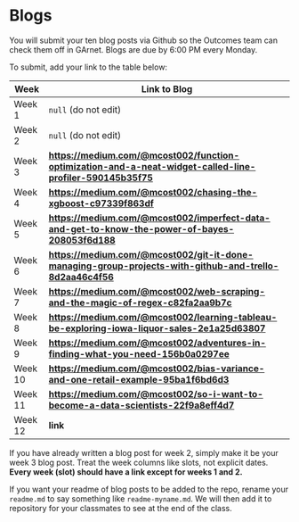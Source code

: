 # Blogs

You will submit your ten blog posts via Github so the Outcomes team can check them off in GArnet. Blogs are due by 6:00 PM every Monday.

To submit, add your link to the table below:

| Week          | Link to Blog 				 	|
| ------------- | ------------------------------|
| Week 1        | `null` (do not edit)			|
| Week 2        | `null` (do not edit)			|
| Week 3        | **https://medium.com/@mcost002/function-optimization-and-a-neat-widget-called-line-profiler-590145b35f75**      				|
| Week 4        | **https://medium.com/@mcost002/chasing-the-xgboost-c97339f863df**      				|
| Week 5        | **https://medium.com/@mcost002/imperfect-data-and-get-to-know-the-power-of-bayes-208053f6d188**      				|
| Week 6        | **https://medium.com/@mcost002/git-it-done-managing-group-projects-with-github-and-trello-8d2aa46c4f56**						|
| Week 7        | **https://medium.com/@mcost002/web-scraping-and-the-magic-of-regex-c82fa2aa9b7c**						|
| Week 8        | **https://medium.com/@mcost002/learning-tableau-be-exploring-iowa-liquor-sales-2e1a25d63807**						|
| Week 9        | **https://medium.com/@mcost002/adventures-in-finding-what-you-need-156b0a0297ee**						|
| Week 10       | **https://medium.com/@mcost002/bias-variance-and-one-retail-example-95ba1f6bd6d3**						|
| Week 11       | **https://medium.com/@mcost002/so-i-want-to-become-a-data-scientists-22f9a8eff4d7**						|
| Week 12       | **link**						|

If you have already written a blog post for week 2, simply make it be your week 3 blog post. Treat the week columns like slots, not explicit dates. **Every week (slot) should have a link except for weeks 1 and 2.**

If you want your readme of blog posts to be added to the repo, rename your `readme.md` to say something like `readme-myname.md`. We will then add it to repository for your classmates to see at the end of the class.

